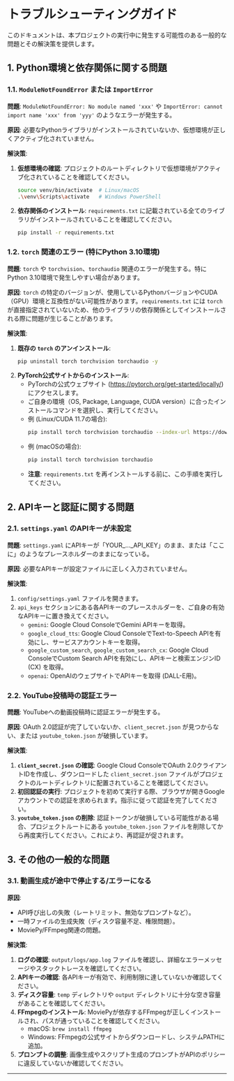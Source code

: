 # トラブルシューティングガイド

このドキュメントは、本プロジェクトの実行中に発生する可能性のある一般的な問題とその解決策を提供します。

## 1. Python環境と依存関係に関する問題

### 1.1. `ModuleNotFoundError` または `ImportError`

**問題**: `ModuleNotFoundError: No module named 'xxx'` や `ImportError: cannot import name 'xxx' from 'yyy'` のようなエラーが発生する。

**原因**: 必要なPythonライブラリがインストールされていないか、仮想環境が正しくアクティブ化されていません。

**解決策**:
1.  **仮想環境の確認**: プロジェクトのルートディレクトリで仮想環境がアクティブ化されていることを確認してください。
    ```bash
    source venv/bin/activate  # Linux/macOS
    .\venv\Scripts\activate   # Windows PowerShell
    ```
2.  **依存関係のインストール**: `requirements.txt` に記載されている全てのライブラリがインストールされていることを確認してください。
    ```bash
    pip install -r requirements.txt
    ```

### 1.2. `torch` 関連のエラー (特にPython 3.10環境)

**問題**: `torch` や `torchvision`、`torchaudio` 関連のエラーが発生する。特にPython 3.10環境で発生しやすい場合があります。

**原因**: `torch` の特定のバージョンが、使用しているPythonバージョンやCUDA（GPU）環境と互換性がない可能性があります。`requirements.txt` には `torch` が直接指定されていないため、他のライブラリの依存関係としてインストールされる際に問題が生じることがあります。

**解決策**:
1.  **既存の `torch` のアンインストール**:
    ```bash
    pip uninstall torch torchvision torchaudio -y
    ```
2.  **PyTorch公式サイトからのインストール**:
    *   PyTorchの公式ウェブサイト (https://pytorch.org/get-started/locally/) にアクセスします。
    *   ご自身の環境（OS, Package, Language, CUDA version）に合ったインストールコマンドを選択し、実行してください。
    *   例 (Linux/CUDA 11.7の場合):
        ```bash
        pip install torch torchvision torchaudio --index-url https://download.pytorch.org/whl/cu117
        ```
    *   例 (macOSの場合):
        ```bash
        pip install torch torchvision torchaudio
        ```
    *   **注意**: `requirements.txt` を再インストールする前に、この手順を実行してください。

## 2. APIキーと認証に関する問題

### 2.1. `settings.yaml` のAPIキーが未設定

**問題**: `settings.yaml` にAPIキーが「YOUR_..._API_KEY」のまま、または「ここに」のようなプレースホルダーのままになっている。

**原因**: 必要なAPIキーが設定ファイルに正しく入力されていません。

**解決策**:
1.  `config/settings.yaml` ファイルを開きます。
2.  `api_keys` セクションにある各APIキーのプレースホルダーを、ご自身の有効なAPIキーに置き換えてください。
    *   `gemini`: Google Cloud ConsoleでGemini APIキーを取得。
    *   `google_cloud_tts`: Google Cloud ConsoleでText-to-Speech APIを有効にし、サービスアカウントキーを取得。
    *   `google_custom_search`, `google_custom_search_cx`: Google Cloud ConsoleでCustom Search APIを有効にし、APIキーと検索エンジンID (CX) を取得。
    *   `openai`: OpenAIのウェブサイトでAPIキーを取得 (DALL-E用)。

### 2.2. YouTube投稿時の認証エラー

**問題**: YouTubeへの動画投稿時に認証エラーが発生する。

**原因**: OAuth 2.0認証が完了していないか、`client_secret.json` が見つからない、または `youtube_token.json` が破損しています。

**解決策**:
1.  **`client_secret.json` の確認**: Google Cloud ConsoleでOAuth 2.0クライアントIDを作成し、ダウンロードした `client_secret.json` ファイルがプロジェクトのルートディレクトリに配置されていることを確認してください。
2.  **初回認証の実行**: プロジェクトを初めて実行する際、ブラウザが開きGoogleアカウントでの認証を求められます。指示に従って認証を完了してください。
3.  **`youtube_token.json` の削除**: 認証トークンが破損している可能性がある場合、プロジェクトルートにある `youtube_token.json` ファイルを削除してから再度実行してください。これにより、再認証が促されます。

## 3. その他の一般的な問題

### 3.1. 動画生成が途中で停止する/エラーになる

**原因**:
*   API呼び出しの失敗（レートリミット、無効なプロンプトなど）。
*   一時ファイルの生成失敗（ディスク容量不足、権限問題）。
*   MoviePy/FFmpeg関連の問題。

**解決策**:
1.  **ログの確認**: `output/logs/app.log` ファイルを確認し、詳細なエラーメッセージやスタックトレースを確認してください。
2.  **APIキーの確認**: 各APIキーが有効で、利用制限に達していないか確認してください。
3.  **ディスク容量**: `temp` ディレクトリや `output` ディレクトリに十分な空き容量があることを確認してください。
4.  **FFmpegのインストール**: MoviePyが依存するFFmpegが正しくインストールされ、パスが通っていることを確認してください。
    *   macOS: `brew install ffmpeg`
    *   Windows: FFmpegの公式サイトからダウンロードし、システムPATHに追加。
5.  **プロンプトの調整**: 画像生成やスクリプト生成のプロンプトがAPIのポリシーに違反していないか確認してください。

---
